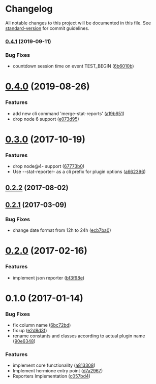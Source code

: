 # Changelog

All notable changes to this project will be documented in this file. See [standard-version](https://github.com/conventional-changelog/standard-version) for commit guidelines.

### [0.4.1](https://github.com/gemini-testing/stat-reporter/compare/v0.4.0...v0.4.1) (2019-09-11)


### Bug Fixes

* countdown session time on event TEST_BEGIN ([6b6010b](https://github.com/gemini-testing/stat-reporter/commit/6b6010b))

<a name="0.4.0"></a>
# [0.4.0](https://github.com/gemini-testing/stat-reporter/compare/v0.3.1...v0.4.0) (2019-08-26)


### Features

* add new cli command 'merge-stat-reports' ([a19b651](https://github.com/gemini-testing/stat-reporter/commit/a19b651))
* drop node 6 support ([e073d95](https://github.com/gemini-testing/stat-reporter/commit/e073d95))



<a name="0.3.0"></a>
# [0.3.0](https://github.com/gemini-testing/stat-reporter/compare/v0.2.2...v0.3.0) (2017-10-19)


### Features

* drop node@4- support ([67773b0](https://github.com/gemini-testing/stat-reporter/commit/67773b0))
* Use --stat-reporter- as a cli prefix for plugin options ([a662396](https://github.com/gemini-testing/stat-reporter/commit/a662396))



<a name="0.2.2"></a>
## [0.2.2](https://github.com/gemini-testing/stat-reporter/compare/v0.2.1...v0.2.2) (2017-08-02)



<a name="0.2.1"></a>
## [0.2.1](https://github.com/gemini-testing/stat-reporter/compare/v0.2.0...v0.2.1) (2017-03-09)


### Bug Fixes

* change date format from 12h to 24h ([ecb7ba0](https://github.com/gemini-testing/stat-reporter/commit/ecb7ba0))



<a name="0.2.0"></a>
# [0.2.0](https://github.com/gemini-testing/stat-reporter/compare/v0.1.0...v0.2.0) (2017-02-16)


### Features

* implement json reporter ([bf3f98e](https://github.com/gemini-testing/stat-reporter/commit/bf3f98e))



<a name="0.1.0"></a>
# 0.1.0 (2017-01-14)


### Bug Fixes

* fix column name ([6bc72bd](https://github.com/gemini-testing/stat-reporter/commit/6bc72bd))
* fix up ([e2d8d3f](https://github.com/gemini-testing/stat-reporter/commit/e2d8d3f))
* rename constants and classes according to actual plugin name ([90e6348](https://github.com/gemini-testing/stat-reporter/commit/90e6348))


### Features

* implement core functionality ([a813308](https://github.com/gemini-testing/stat-reporter/commit/a813308))
* Implement hermione entry point ([d7a2967](https://github.com/gemini-testing/stat-reporter/commit/d7a2967))
* Reporters Implementation ([c057bd4](https://github.com/gemini-testing/stat-reporter/commit/c057bd4))
